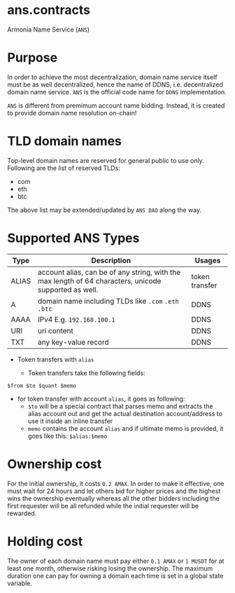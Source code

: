 # ans.contracts
Armonia Name Service (`ANS`)

# Purpose
In order to achieve the most decentralization, domain name service itself must be as well decentralized, hence the name of DDNS, i.e. decentralized domain name service. `ANS` is the official code name for `DDNS` implementation.

`ANS` is different from premimum account name bidding. Instead, it is created to provide domain name resolution on-chain!

# TLD domain names

Top-level domain names are reserved for general public to use only. Following are the list of reserved TLDs:

- com
- eth
- btc

The above list may be extended/updated by `ANS DAO` along the way.

# Supported ANS Types
| Type  | Description                                                                                           | Usages         |
|-------|-------------------------------------------------------------------------------------------------------|----------------|
| ALIAS | account alias, can be of any string, with the max length of 64 characters, unicode supported as well. | token transfer |
| A     | domain name including TLDs like `.com` `.eth` `.btc`                                                  | DDNS           |
| AAAA  | IPv4 E.g. `192.168.100.1`                                                                             | DDNS           |
| URI   | uri content                                                                                           | DDNS           |
| TXT   | any key-value record                                                                                  | DDNS           |

* Token transfers with `alias`

  * Token transfers take the following fields:
```
$from $to $quant $memo
```
  * for token transfer with account `alias`, it goes as following:
    - `$to` will be a special contract that parses memo and extracts the alias account out and get the actual destination account/address to use it inside an inline transfer
    - `memo` contains the account `alias` and if ultimate memo is provided, it goes like this: `$alias:$memo`

# Ownership cost

For the initial ownership, it costs `0.2 AMAX`. In order to make it effective, one must wait for 24 hours and let others bid for higher prices and the highest wins the ownership eventually whereas all the other bidders including the first requester will be all refunded while the initial requester will be rewarded. 

# Holding cost
The owner of each domain name must pay either `0.1 AMAX` or `1 MUSDT` for at least one month, otherwise risking losing the ownership. The maximum duration one can pay for owning a domain each time is set in a global state variable. 